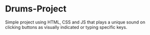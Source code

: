 # Drums-Project
Simple project using HTML, CSS and JS that plays a unique sound on clicking buttons as visually indicated or typing specific keys.
